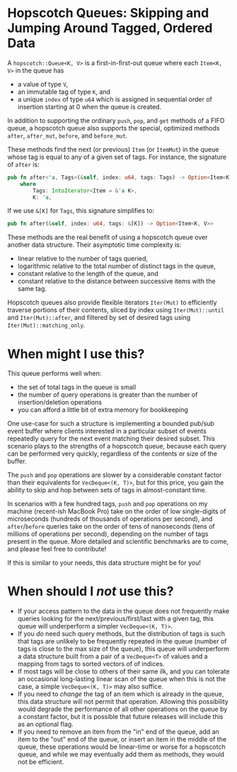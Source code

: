 # Hopscotch Queues: Skipping and Jumping Around Tagged, Ordered Data

A `hopscotch::Queue<K, V>` is a first-in-first-out queue where each `Item<K, V>`
in the queue has

- a value of type `V`,
- an immutable tag of type `K`, and
- a unique `index` of type `u64` which is assigned in sequential order of
  insertion starting at 0 when the queue is created.

In addition to supporting the ordinary `push`, `pop`, and `get` methods of a
FIFO queue, a hopscotch queue also supports the special, optimized methods
`after`, `after_mut`, `before`, and `before_mut`.

These methods find the next (or previous) `Item` (or `ItemMut`) in the
queue whose tag is equal to any of a given set of tags. For instance, the
signature of `after` is:

```rust
pub fn after<'a, Tags>(&self, index: u64, tags: Tags) -> Option<Item<K, V>>
    where
        Tags: IntoIterator<Item = &'a K>,
        K: 'a,
```

If we use `&[K]` for `Tags`, this signature simplifies to:

```rust
pub fn after(&self, index: u64, tags: &[K]) -> Option<Item<K, V>>
```

These methods are the real benefit of using a hopscotch queue over another
data structure. Their asymptotic time complexity is:

- linear relative to the number of tags queried,
- logarithmic relative to the total number of distinct tags in the queue,
- constant relative to the length of the queue, and
- constant relative to the distance between successive items with the same
  tag.

Hopscotch queues also provide flexible iterators `Iter(Mut)` to efficiently
traverse portions of their contents, sliced by index using `Iter(Mut)::until` and
`Iter(Mut)::after`, and filtered by set of desired tags using
`Iter(Mut)::matching_only`.

# When might I use this?

This queue performs well when:

- the set of total tags in the queue is small
- the number of query operations is greater than the number of
  insertion/deletion operations
- you can afford a little bit of extra memory for bookkeeping

One use-case for such a structure is implementing a bounded pub/sub event buffer
where clients interested in a particular subset of events repeatedly query for
the next event matching their desired subset. This scenario plays to the
strengths of a hopscotch queue, because each query can be performed very
quickly, regardless of the contents or size of the buffer.

The `push` and `pop` operations are slower by a considerable constant factor
than their equivalents for `VecDeque<(K, T)>`, but for this price, you gain the
ability to skip and hop between sets of tags in almost-constant time.

In scenarios with a few hundred tags, `push` and `pop` operations on my machine
(recent-ish MacBook Pro) take on the order of low single-digits of microseconds
(hundreds of thousands of operations per second), and `after`/`before` queries
take on the order of tens of nanoseconds (tens of millions of operations per
second), depending on the number of tags present in the queue. More detailed and
scientific benchmarks are to come, and please feel free to contribute!

If this is similar to your needs, this data structure might be for you!

# When should I *not* use this?

- If your access pattern to the data in the queue does not frequently make
  queries looking for the next/previous/first/last with a given tag, this queue
  will underperform a simpler `VecDeque<(K, T)>`.
- If you *do* need such query methods, but the distribution of tags is such that
  tags are unlikely to be frequently repeated in the queue (number of tags is
  close to the max size of the queue), this queue will underperform a data
  structure built from a pair of a `VecDeque<T>` of values and a mapping from
  tags to sorted vectors of of indices.
- If most tags will be close to others of their same ilk, and you can tolerate
  an occasional long-lasting linear scan of the queue when this is not the case,
  a simple `VecDeque<(K, T)>` may also suffice.
- If you need to *change* the tag of an item which is already in the queue, this
  data structure will not permit that operation. Allowing this possibility would
  degrade the performance of all other operations on the queue by a constant
  factor, but it is possible that future releases will include this as an
  optional flag.
- If you need to remove an item from the "in" end of the queue, add an item to
  the "out" end of the queue, or insert an item in the middle of the queue,
  these operations would be linear-time or worse for a hopscotch queue, and
  while we may eventually add them as methods, they would not be efficient.
